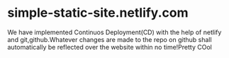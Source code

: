 # simple-static-site.netlify.com
We have implemented Continuos Deployment(CD) with the help of netlify and git,github.Whatever changes are made to the repo on github shall automatically be reflected over the website within no time!Pretty COol